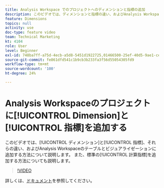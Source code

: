 ```yaml
---
title: Analysis Workspace でのプロジェクトへのディメンションと指標の追加
description: このビデオでは、ディメンションと指標の違い、およびAnalysis Workspaceのテーブルとビジュアライゼーションにディメンションと指標を追加する方法について説明します。 また、標準の計算指標を追加する方法についても説明します。
feature: Dimensions
topics: null
activity: use
doc-type: feature video
team: Technical Marketing
kt: 4104
role: User
level: Beginner
exl-id: 748ba7ff-a75d-4ecb-a5d8-5451d1922725,01466500-25ef-40d5-9ae1-ce1e0e92b0b5,01466500-25ef-40d5-9ae1-ce1e0e92b0b5,748ba7ff-a75d-4ecb-a5d8-5451d1922725
source-git-commit: fe861dfd541c1b9cb3b233fa3f56d55054305fd9
workflow-type: tm+mt
source-wordcount: '100'
ht-degree: 24%

---
```


# Analysis Workspaceのプロジェクトに[!UICONTROL Dimension]と[!UICONTROL 指標]を追加する

このビデオでは、[!UICONTROL ディメンション]と[!UICONTROL 指標]、それらの違い、およびAnalysis Workspaceのテーブルとビジュアライゼーションに追加する方法について説明します。 また、標準の[!UICONTROL 計算指標]を追加する方法についても説明します。

>[!VIDEO](https://video.tv.adobe.com/v/30606/?quality=12)

詳しくは、[ドキュメント](https://experienceleague.adobe.com/docs/analytics/analyze/analysis-workspace/components/analysis-workspace-components.html?lang=ja)を参照してください。
